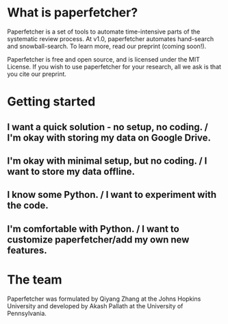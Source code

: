 # What is paperfetcher?
Paperfetcher is a set of tools to automate time-intensive parts of the systematic review process. At v1.0, paperfetcher automates hand-search and snowball-search.
To learn more, read our preprint (coming soon!).

Paperfetcher is free and open source, and is licensed under the MIT License. If you wish to use paperfetcher for your research, all we ask is that you cite our preprint.

# Getting started

## I want a quick solution - no setup, no coding. / I'm okay with storing my data on Google Drive.

## I'm okay with minimal setup, but no coding. / I want to store my data offline.

## I know some Python. / I want to experiment with the code.

## I'm comfortable with Python. / I want to customize paperfetcher/add my own new features.

# The team
Paperfetcher was formulated by Qiyang Zhang at the Johns Hopkins University and developed by Akash Pallath at the University of Pennsylvania.
